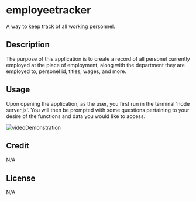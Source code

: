 # employeetracker

A way to keep track of all working personnel.

## Description

The purpose of this application is to create a record of all personel currently employed at the place of employment, along with the department they are employed to, personel id, titles, wages, and more.

## Usage

Upon opening the application, as the user, you first run in the terminal 'node server.js'. You will then be prompted with some questions pertaining to your desire of the functions and data you would like to access.

![videoDemonstration]()

## Credit

N/A

## License

N/A
